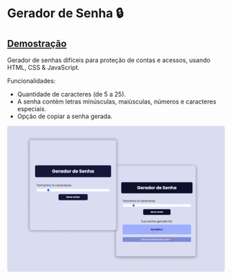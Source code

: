 # Gerador de Senha 🔒
## [Demostração]( https://evertonribeiro007.github.io/gerador-de-senhas/)

Gerador de senhas difíceis para proteção de contas e acessos, usando HTML, CSS & JavaScript. 

Funcionalidades:
- Quantidade de caracteres (de 5 a 25).
- A senha contém letras minúsculas, maiúsculas, números e caracteres especiais.
- Opção de copiar a senha gerada.

![preview img](/preview.jpg)
